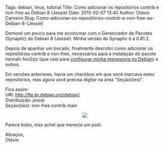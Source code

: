 Tags: debian, linux, tutorial
Title: Como adicionar os repositórios contrib e non-free ao Debian 8 (Jessie)
Date: 2015-02-07 13:40
Author: Otávio Carneiro
Slug: Como-adicionar-os-repositórios-contrib-e-non-free-ao-Debian-8-(Jessie)

Demorei um pouco para me acostumar com o Gerenciador de Pacotes
(Synaptic) do Debian 8 (Jessie). Minha versão do Synaptic é a 0.81.2.

Depois de apanhar um bocado, finalmente descobri como adicionar os
repositórios contrib e non-free, necessários para a instalação do pacote
hannah-foo2zjs (que usei para [configurar minha impressora no
Debian](http://umcarneiro.blogspot.com.br/2014/11/instalar-impressora-hp-laserjet-1020-no.html))
e outros.

Em versões anteriores, havia um checkbox em que você marcava estes
repositórios, mas agora você precisa digitar na área "Seção(ões)".

Fica assim:  
URI: http://ftp.br.debian.org/debian/  
Distribuição: jessie  
Seção(ões): non-free contrib main

<div class="separator" style="clear: both; text-align: center;">

[![](http://2.bp.blogspot.com/-D2So8FEhgSg/VNaFwI48DZI/AAAAAAAAChg/nt7M62tKdIc/s1600/synaptic-repositorios.jpg)](http://2.bp.blogspot.com/-D2So8FEhgSg/VNaFwI48DZI/AAAAAAAAChg/nt7M62tKdIc/s1600/synaptic-repositorios.jpg)

</div>

Parece bobo, mas achei que merecia um post.

Abraços,  
Otávio

